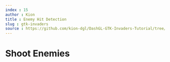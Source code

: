 ```yaml
---
index : 15
author : Kion
title : Enemy Hit Detection
slug : gtk-invaders
source : https://github.com/kion-dgl/DashGL-GTK-Invaders-Tutorial/tree/master/15_Shoot_Enemies
---
```

# Shoot Enemies
